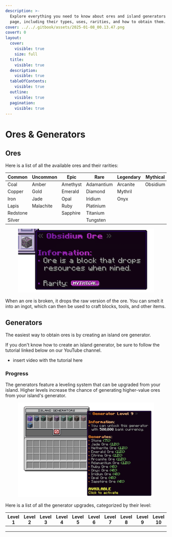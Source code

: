 ```yaml
---
description: >-
  Explore everything you need to know about ores and island generators on this
  page, including their types, uses, rarities, and how to obtain them.
cover: ../../.gitbook/assets/2025-01-08_00.13.47.png
coverY: 0
layout:
  cover:
    visible: true
    size: full
  title:
    visible: true
  description:
    visible: true
  tableOfContents:
    visible: true
  outline:
    visible: true
  pagination:
    visible: true
---
```


# Ores & Generators

## Ores

Here is a list of all the available ores and their rarities:

<table data-full-width="false"><thead><tr><th>Common</th><th>Uncommon</th><th>Epic</th><th>Rare</th><th>Legendary</th><th>Mythical</th></tr></thead><tbody><tr><td>Coal</td><td>Amber</td><td>Amethyst</td><td>Adamantium</td><td>Arcanite</td><td>Obsidium</td></tr><tr><td>Copper</td><td>Gold</td><td>Emerald</td><td>Diamond</td><td>Mythril</td><td></td></tr><tr><td>Iron</td><td>Jade</td><td>Opal</td><td>Iridium</td><td>Onyx</td><td></td></tr><tr><td>Lapis</td><td>Malachite</td><td>Ruby</td><td>Platinium</td><td></td><td></td></tr><tr><td>Redstone</td><td></td><td>Sapphire</td><td>Titanium</td><td></td><td></td></tr><tr><td>Silver</td><td></td><td></td><td>Tungsten</td><td></td><td></td></tr></tbody></table>

<figure><img src="../../.gitbook/assets/Screenshot 2025-01-08 003330 (1).png" alt=""><figcaption></figcaption></figure>

When an ore is broken, it drops the raw version of the ore. You can smelt it into an ingot, which can then be used to craft blocks, tools, and other items.

## Generators

The easiest way to obtain ores is by creating an island ore generator.

If you don't know how to create an island generator, be sure to follow the tutorial linked below on our YouTube channel.

* insert video with the tutorial here

### Progress

The generators feature a leveling system that can be upgraded from your island. Higher levels increase the chance of generating higher-value ores from your island's generator.

<figure><img src="../../.gitbook/assets/Screenshot 2025-01-08 003002.png" alt=""><figcaption></figcaption></figure>

Here is a list of all the generator upgrades, categorized by their level:

<table data-full-width="true"><thead><tr><th>Level 1</th><th>Level 2</th><th>Level 3</th><th>Level 4</th><th>Level 5</th><th>Level 6</th><th>Level 7</th><th>Level 8</th><th>Level 9</th><th>Level 10</th></tr></thead><tbody><tr><td></td><td></td><td></td><td></td><td></td><td></td><td></td><td></td><td></td><td></td></tr><tr><td></td><td></td><td></td><td></td><td></td><td></td><td></td><td></td><td></td><td></td></tr><tr><td></td><td></td><td></td><td></td><td></td><td></td><td></td><td></td><td></td><td></td></tr></tbody></table>
